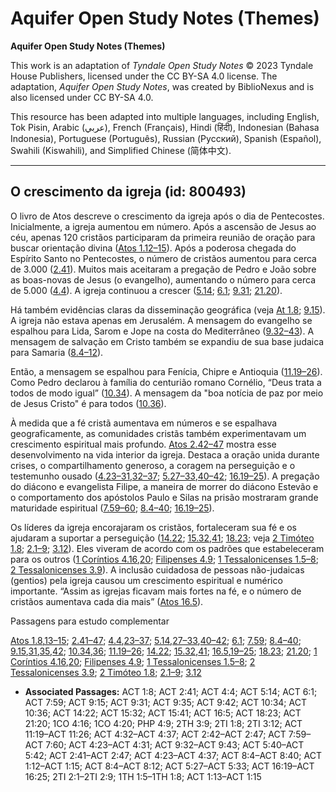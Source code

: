 # Aquifer Open Study Notes (Themes)

**Aquifer Open Study Notes (Themes)**

This work is an adaptation of *Tyndale Open Study Notes* © 2023 Tyndale House Publishers, licensed under the CC BY\-SA 4\.0 license. The adaptation, *Aquifer Open Study Notes*, was created by BiblioNexus and is also licensed under CC BY\-SA 4\.0\.

This resource has been adapted into multiple languages, including English, Tok Pisin, Arabic (عربي), French (Français), Hindi (हिंदी), Indonesian (Bahasa Indonesia), Portuguese (Português), Russian (Русский), Spanish (Español), Swahili (Kiswahili), and Simplified Chinese (简体中文).



--------------------------------

## O crescimento da igreja (id: 800493)

O livro de Atos descreve o crescimento da igreja após o dia de Pentecostes. Inicialmente, a igreja aumentou em número. Após a ascensão de Jesus ao céu, apenas 120 cristãos participaram da primeira reunião de oração para buscar orientação divina ([Atos 1\.12–15](https://ref.ly/Acts1:12-Acts1:15)). Após a poderosa chegada do Espírito Santo no Pentecostes, o número de cristãos aumentou para cerca de 3\.000 ([2\.41](https://ref.ly/Acts2:41)). Muitos mais aceitaram a pregação de Pedro e João sobre as boas\-novas de Jesus (o evangelho), aumentando o número para cerca de 5\.000 ([4\.4](https://ref.ly/Acts4:4)). A igreja continuou a crescer ([5\.14](https://ref.ly/Acts5:14); [6\.1](https://ref.ly/Acts6:1); [9\.31](https://ref.ly/Acts9:31); [21\.20](https://ref.ly/Acts21:20)).

Há também evidências claras da disseminação geográfica (veja [At 1\.8](https://ref.ly/Acts1:8); [9\.15](https://ref.ly/Acts9:15)). A igreja não estava apenas em Jerusalém. A mensagem do evangelho se espalhou para Lida, Sarom e Jope na costa do Mediterrâneo ([9\.32–43](https://ref.ly/Acts9:32-Acts9:43)). A mensagem de salvação em Cristo também se expandiu de sua base judaica para Samaria ([8\.4–12](https://ref.ly/Acts8:4-Acts8:12)).

Então, a mensagem se espalhou para Fenícia, Chipre e Antioquia ([11\.19–26](https://ref.ly/Acts11:19-Acts11:26)). Como Pedro declarou à família do centurião romano Cornélio, “Deus trata a todos de modo igual” ([10\.34](https://ref.ly/Acts10:34)). A mensagem da "boa notícia de paz por meio de Jesus Cristo" é para todos ([10\.36](https://ref.ly/Acts10:36)).

À medida que a fé cristã aumentava em números e se espalhava geograficamente, as comunidades cristãs também experimentavam um crescimento espiritual mais profundo. [Atos 2\.42–47](https://ref.ly/Acts2:42-Acts2:47) mostra esse desenvolvimento na vida interior da igreja. Destaca a oração unida durante crises, o compartilhamento generoso, a coragem na perseguição e o testemunho ousado ([4\.23–31](https://ref.ly/Acts4:23-Acts4:31),[32–37](https://ref.ly/Acts4:32-Acts4:37); [5\.27–33](https://ref.ly/Acts5:27-Acts5:33),[40–42](https://ref.ly/Acts5:40-Acts5:42); [16\.19–25](https://ref.ly/Acts16:19-Acts16:25)). A pregação do diácono e evangelista Filipe, a maneira de morrer do diácono Estevão e o comportamento dos apóstolos Paulo e Silas na prisão mostraram grande maturidade espiritual ([7\.59–60](https://ref.ly/Acts7:59-Acts7:60); [8\.4–40](https://ref.ly/Acts8:4-Acts8:40); [16\.19–25](https://ref.ly/Acts16:19-Acts16:25)).

Os líderes da igreja encorajaram os cristãos, fortaleceram sua fé e os ajudaram a suportar a perseguição ([14\.22](https://ref.ly/Acts14:22); [15\.32](https://ref.ly/Acts15:32),[41](https://ref.ly/Acts15:41); [18\.23](https://ref.ly/Acts18:23); veja [2 Timóteo 1\.8](https://ref.ly/2Tim1:8); [2\.1–9](https://ref.ly/2Tim2:1-2Tim2:9); [3\.12](https://ref.ly/2Tim3:12)). Eles viveram de acordo com os padrões que estabeleceram para os outros ([1 Coríntios 4\.16](https://ref.ly/1Cor4:16),[20](https://ref.ly/1Cor4:20); [Filipenses 4\.9](https://ref.ly/Phil4:9); [1 Tessalonicenses 1\.5–8](https://ref.ly/1Thess1:5-1Thess1:8); [2 Tessalonicenses 3\.9](https://ref.ly/2Thess3:9)). A inclusão cuidadosa de pessoas não\-judaicas (gentios) pela igreja causou um crescimento espiritual e numérico importante. “Assim as igrejas ficavam mais fortes na fé, e o número de cristãos aumentava cada dia mais” ([Atos 16\.5](https://ref.ly/Acts16:5)).

Passagens para estudo complementar

[Atos 1\.8](https://ref.ly/Acts1:8),[13–15](https://ref.ly/Acts1:13-Acts1:15); [2\.41–47](https://ref.ly/Acts2:41-Acts2:47); [4\.4](https://ref.ly/Acts4:4),[23–37](https://ref.ly/Acts4:23-Acts4:37); [5\.14](https://ref.ly/Acts5:14),[27–33](https://ref.ly/Acts5:27-Acts5:33),[40–42](https://ref.ly/Acts5:40-Acts5:42); [6\.1](https://ref.ly/Acts6:1); [7\.59](https://ref.ly/Acts7:59); [8\.4–40](https://ref.ly/Acts8:4-Acts8:40); [9\.15](https://ref.ly/Acts9:15),[31](https://ref.ly/Acts9:31),[35](https://ref.ly/Acts9:35),[42](https://ref.ly/Acts9:42); [10\.34](https://ref.ly/Acts10:34),[36](https://ref.ly/Acts10:36); [11\.19–26](https://ref.ly/Acts11:19-Acts11:26); [14\.22](https://ref.ly/Acts14:22); [15\.32](https://ref.ly/Acts15:32),[41](https://ref.ly/Acts15:41); [16\.5](https://ref.ly/Acts16:5),[19–25](https://ref.ly/Acts16:19-Acts16:25); [18\.23](https://ref.ly/Acts18:23); [21\.20](https://ref.ly/Acts21:20); [1 Coríntios 4\.16](https://ref.ly/1Cor4:16),[20](https://ref.ly/1Cor4:20); [Filipenses 4\.9](https://ref.ly/Phil4:9); [1 Tessalonicenses 1\.5–8](https://ref.ly/1Thess1:5-1Thess1:8); [2 Tessalonicenses 3\.9](https://ref.ly/2Thess3:9); [2 Timóteo 1\.8](https://ref.ly/2Tim1:8); [2\.1–9](https://ref.ly/2Tim2:1-2Tim2:9); [3\.12](https://ref.ly/2Tim3:12)

* **Associated Passages:** ACT 1:8; ACT 2:41; ACT 4:4; ACT 5:14; ACT 6:1; ACT 7:59; ACT 9:15; ACT 9:31; ACT 9:35; ACT 9:42; ACT 10:34; ACT 10:36; ACT 14:22; ACT 15:32; ACT 15:41; ACT 16:5; ACT 18:23; ACT 21:20; 1CO 4:16; 1CO 4:20; PHP 4:9; 2TH 3:9; 2TI 1:8; 2TI 3:12; ACT 11:19–ACT 11:26; ACT 4:32–ACT 4:37; ACT 2:42–ACT 2:47; ACT 7:59–ACT 7:60; ACT 4:23–ACT 4:31; ACT 9:32–ACT 9:43; ACT 5:40–ACT 5:42; ACT 2:41–ACT 2:47; ACT 4:23–ACT 4:37; ACT 8:4–ACT 8:40; ACT 1:12–ACT 1:15; ACT 8:4–ACT 8:12; ACT 5:27–ACT 5:33; ACT 16:19–ACT 16:25; 2TI 2:1–2TI 2:9; 1TH 1:5–1TH 1:8; ACT 1:13–ACT 1:15

